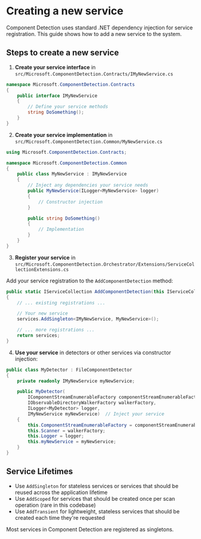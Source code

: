 # Creating a new service

Component Detection uses standard .NET dependency injection for service registration. This guide shows how to add a new service to the system.

## Steps to create a new service

1. **Create your service interface** in `src/Microsoft.ComponentDetection.Contracts/IMyNewService.cs`

```c#
namespace Microsoft.ComponentDetection.Contracts
{
    public interface IMyNewService
    {
        // Define your service methods
        string DoSomething();
    }
}
```

2. **Create your service implementation** in `src/Microsoft.ComponentDetection.Common/MyNewService.cs`

```c#
using Microsoft.ComponentDetection.Contracts;

namespace Microsoft.ComponentDetection.Common
{
    public class MyNewService : IMyNewService
    {
        // Inject any dependencies your service needs
        public MyNewService(ILogger<MyNewService> logger)
        {
            // Constructor injection
        }

        public string DoSomething()
        {
            // Implementation
        }
    }
}
```

3. **Register your service** in `src/Microsoft.ComponentDetection.Orchestrator/Extensions/ServiceCollectionExtensions.cs`

Add your service registration to the `AddComponentDetection` method:

```c#
public static IServiceCollection AddComponentDetection(this IServiceCollection services)
{
    // ... existing registrations ...

    // Your new service
    services.AddSingleton<IMyNewService, MyNewService>();

    // ... more registrations ...
    return services;
}
```

4. **Use your service** in detectors or other services via constructor injection:

```c#
public class MyDetector : FileComponentDetector
{
    private readonly IMyNewService myNewService;

    public MyDetector(
        IComponentStreamEnumerableFactory componentStreamEnumerableFactory,
        IObservableDirectoryWalkerFactory walkerFactory,
        ILogger<MyDetector> logger,
        IMyNewService myNewService)  // Inject your service
    {
        this.ComponentStreamEnumerableFactory = componentStreamEnumerableFactory;
        this.Scanner = walkerFactory;
        this.Logger = logger;
        this.myNewService = myNewService;
    }
}
```

## Service Lifetimes

- Use `AddSingleton` for stateless services or services that should be reused across the application lifetime
- Use `AddScoped` for services that should be created once per scan operation (rare in this codebase)
- Use `AddTransient` for lightweight, stateless services that should be created each time they're requested

Most services in Component Detection are registered as singletons.
